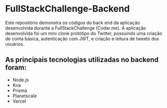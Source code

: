 # FullStackChallenge-Backend
Este repositório demonstra os códigos do back end da aplicação desenvolvida durante a FullStackChallenge (Codar.me). A aplicação desenvolvida foi um mini clone protótipo do Twitter, possuindo uma criação de conta básica, autenticação com JWT, e criação e leitura de tweets dos usuários. 
## As principais tecnologias utilizadas no backend foram:
- Node.js
- Koa
- Prisma
- Planetscale
- Vercel
